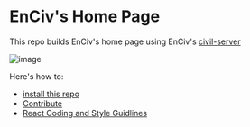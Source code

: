 # EnCiv's Home Page
This repo builds EnCiv's home page using EnCiv's [civil-server](https://github.com/EnCiv/civil-server)

![image](https://github.com/EnCiv/enciv-home/assets/3317487/1b934f5e-dd53-4fe3-896b-331aed6aefb4)

Here's how to:
- [install this repo](https://github.com/EnCiv/.github/wiki/Getting-Started-%E2%80%90-Repo-Setup)
- [Contribute](https://github.com/EnCiv/.github/wiki/Contributing)
- [React Coding and Style Guidlines](https://github.com/EnCiv/.github/wiki/React-Coding-and-Style-Guidelines)
